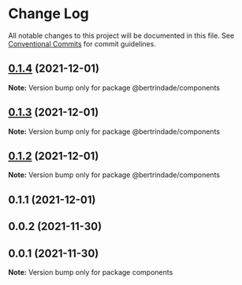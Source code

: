 # Change Log

All notable changes to this project will be documented in this file.
See [Conventional Commits](https://conventionalcommits.org) for commit guidelines.

## [0.1.4](https://github.com/berTrindade/lerna/compare/@bertrindade/components@0.1.3...@bertrindade/components@0.1.4) (2021-12-01)

**Note:** Version bump only for package @bertrindade/components





## [0.1.3](https://github.com/berTrindade/lerna/compare/@bertrindade/components@0.1.2...@bertrindade/components@0.1.3) (2021-12-01)

**Note:** Version bump only for package @bertrindade/components





## [0.1.2](https://github.com/berTrindade/lerna/compare/@bertrindade/components@0.0.8...@bertrindade/components@0.1.2) (2021-12-01)

**Note:** Version bump only for package @bertrindade/components





## 0.1.1 (2021-12-01)



## 0.0.2 (2021-11-30)



## 0.0.1 (2021-11-30)

**Note:** Version bump only for package components
